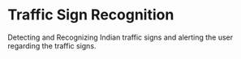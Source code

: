 # Traffic Sign Recognition

Detecting and Recognizing Indian traffic signs and alerting the user regarding the traffic signs.
